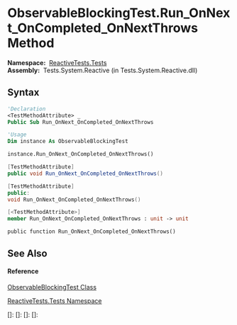# ObservableBlockingTest.Run\_OnNext\_OnCompleted\_OnNextThrows Method

**Namespace:**  [ReactiveTests.Tests](ReactiveTests.Tests\ReactiveTests.Tests.md)  
**Assembly:**  Tests.System.Reactive (in Tests.System.Reactive.dll)

## Syntax

```vb
'Declaration
<TestMethodAttribute> _
Public Sub Run_OnNext_OnCompleted_OnNextThrows
```

```vb
'Usage
Dim instance As ObservableBlockingTest

instance.Run_OnNext_OnCompleted_OnNextThrows()
```

```csharp
[TestMethodAttribute]
public void Run_OnNext_OnCompleted_OnNextThrows()
```

```c++
[TestMethodAttribute]
public:
void Run_OnNext_OnCompleted_OnNextThrows()
```

```fsharp
[<TestMethodAttribute>]
member Run_OnNext_OnCompleted_OnNextThrows : unit -> unit 
```

```jscript
public function Run_OnNext_OnCompleted_OnNextThrows()
```

## See Also

#### Reference

[ObservableBlockingTest Class](ObservableBlockingTest\ObservableBlockingTest.md)

[ReactiveTests.Tests Namespace](ReactiveTests.Tests\ReactiveTests.Tests.md)

[]: 
[]: 
[]: 
[]: 